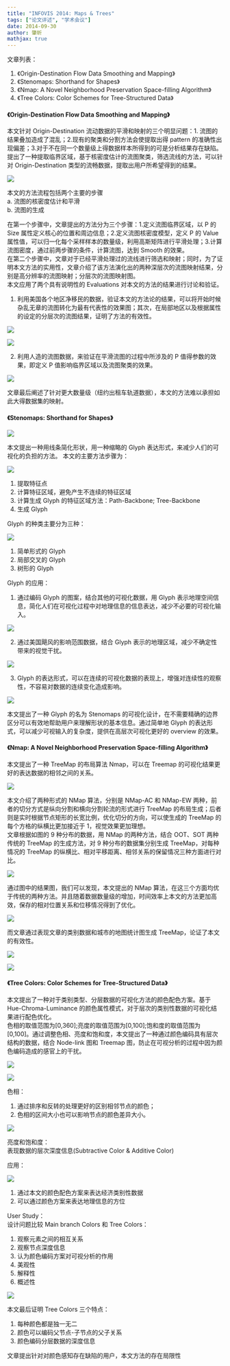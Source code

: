```yaml
---
title: "INFOVIS 2014: Maps & Trees"
tags: ["论文评述", "学术会议"]
date: 2014-09-30
author: 肇昕
mathjax: true
---
```


文章列表：

1. 《Origin-Destination Flow Data Smoothing and Mapping》
2. 《Stenomaps: Shorthand for Shapes》
3. 《Nmap: A Novel Neighborhood Preservation Space-filling Algorithm》
4. 《Tree Colors: Color Schemes for Tree-Structured Data》

#### 《Origin-Destination Flow Data Smoothing and Mapping》

本文针对 Origin-Destination 流动数据的平滑和映射的三个明显问题：1. 流图的结果叠加造成了混乱；2.现有的聚类和分割方法会使提取出得 pattern 的准确性出现偏差；3.对于不在同一个数量级上得数据样本所得到的可是分析结果存在缺陷。提出了一种提取临界区域，基于核密度估计的流图聚类，筛选流线的方法，可以针对 Origin-Destination 类型的流畅数据，提取出用户所希望得到的结果。

[![](http://www.cad.zju.edu.cn/home/vagblog/wp-content/uploads/2014/09/1-1.png)](http://www.cad.zju.edu.cn/home/vagblog/wp-content/uploads/2014/09/1-1.png)

本文的方法流程包括两个主要的步骤  
 a. 流图的核密度估计和平滑  
 b. 流图的生成

在第一个步骤中，文章提出的方法分为三个步骤：1.定义流图临界区域，以 P 的 Size 属性定义核心的位置和周边信息；2.定义流图核密度模型，定义 P 的 Value 属性值，可以归一化每个采样样本的数量级，利用高斯矩阵进行平滑处理；3.计算流图密度，通过前两步骤的条件，计算流图，达到 Smooth 的效果。  
在第二个步骤中，文章对于已经平滑处理过的流线进行筛选和映射；同时，为了证明本文方法的实用性，文章介绍了该方法演化出的两种深层次的流图映射结果，分别是高分辨率的流图映射；分层次的流图映射图。  
本文应用了两个具有说明性的 Evaluations 对本文的方法的结果进行讨论和验证。

1. 利用美国各个地区净移民的数据，验证本文的方法论的结果，可以将开始时候杂乱无章的流图转化为最有代表性的效果图；其次，在局部地区以及根据属性的设定的分层次的流图结果，证明了方法的有效性。

[![](http://www.cad.zju.edu.cn/home/vagblog/wp-content/uploads/2014/09/1-2.png)](http://www.cad.zju.edu.cn/home/vagblog/wp-content/uploads/2014/09/1-2.png)

[![](http://www.cad.zju.edu.cn/home/vagblog/wp-content/uploads/2014/09/1-3.png)](http://www.cad.zju.edu.cn/home/vagblog/wp-content/uploads/2014/09/1-3.png)

2. 利用人造的流图数据，来验证在平滑流图的过程中所涉及的 P 值得参数的效果，即定义 P 值影响临界区域以及流图聚类的效果。

[![](http://www.cad.zju.edu.cn/home/vagblog/wp-content/uploads/2014/09/1-4.png)](http://www.cad.zju.edu.cn/home/vagblog/wp-content/uploads/2014/09/1-4.png)

文章最后阐述了针对更大数量级（纽约出租车轨道数据），本文的方法难以承担如此大得数据集的映射。

#### 《Stenomaps: Shorthand for Shapes》

[![](http://www.cad.zju.edu.cn/home/vagblog/wp-content/uploads/2014/09/2-1.png)](http://www.cad.zju.edu.cn/home/vagblog/wp-content/uploads/2014/09/2-1.png)

本文提出一种用线条简化形状，用一种缩略的 Glyph 表达形式，来减少人们的可视化的负担的方法。
本文的主要方法步骤为：

[![](http://www.cad.zju.edu.cn/home/vagblog/wp-content/uploads/2014/09/2-2.png)](http://www.cad.zju.edu.cn/home/vagblog/wp-content/uploads/2014/09/2-2.png)

1. 提取特征点
2. 计算特征区域，避免产生不连续的特征区域
3. 计算生成 Glyph 的特征区域方法：Path-Backbone; Tree-Backbone
4. 生成 Glyph

Glyph 的种类主要分为三种：

[![](http://www.cad.zju.edu.cn/home/vagblog/wp-content/uploads/2014/09/2-3.png)](http://www.cad.zju.edu.cn/home/vagblog/wp-content/uploads/2014/09/2-3.png)

1. 简单形式的 Glyph
2. 局部交叉的 Glyph
3. 树形的 Glyph

Glyph 的应用：

1. 通过编码 Glyph 的图案，结合其他的可视化数据，用 Glyph 表示地理空间信息，简化人们在可视化过程中对地理信息的信息表达，减少不必要的可视化输入。

[![](http://www.cad.zju.edu.cn/home/vagblog/wp-content/uploads/2014/09/2-4.png)](http://www.cad.zju.edu.cn/home/vagblog/wp-content/uploads/2014/09/2-4.png)

2. 通过美国飓风的影响范围数据，结合 Glyph 表示的地理区域，减少不确定性带来的视觉干扰。

[![](http://www.cad.zju.edu.cn/home/vagblog/wp-content/uploads/2014/09/2-6.png)](http://www.cad.zju.edu.cn/home/vagblog/wp-content/uploads/2014/09/2-6.png)

3. Glyph 的表达形式，可以在连续的可视化数据的表现上，增强对连续性的观察性，不容易对数据的连续变化造成影响。

[![](http://www.cad.zju.edu.cn/home/vagblog/wp-content/uploads/2014/09/2-7.png)](http://www.cad.zju.edu.cn/home/vagblog/wp-content/uploads/2014/09/2-7.png)

本文提出了一种 Glyph 的名为 Stenomaps 的可视化设计，在不需要精确的边界区分可以有效地帮助用户来理解形状的基本信息。通过简单地 Glyph 的表达形式，可以减少可视输入的复杂度，提供在高层次可视化更好的 overview 的效果。

#### 《Nmap: A Novel Neighborhood Preservation Space-filling Algorithm》

本文提出了一种 TreeMap 的布局算法 Nmap，可以在 Treemap 的可视化结果更好的表达数据的相邻之间的关系。

[![](http://www.cad.zju.edu.cn/home/vagblog/wp-content/uploads/2014/09/3-1.png)](http://www.cad.zju.edu.cn/home/vagblog/wp-content/uploads/2014/09/3-1.png)

本文介绍了两种形式的 NMap 算法，分别是 NMap-AC 和 NMap-EW 两种，前者的切分方式是纵向分割和横向分割轮流的形式进行 TreeMap 的布局生成；后者则是实时根据节点矩形的长宽比例，优化切分的方向，可以使生成的 TreeMap 的每个方格的纵横比更加接近于 1，视觉效果更加理想。  
文章根据如图的 9 种分布的数据，用 NMap 的两种方法，结合 OOT、SOT 两种传统的 TreeMap 的生成方法，对 9 种分布的数据集分别生成 TreeMap，对每种情况的 TreeMap 的纵横比、相对平移距离、相邻关系的保留情况三种方面进行对比。

[![](http://www.cad.zju.edu.cn/home/vagblog/wp-content/uploads/2014/09/3-2.png)](http://www.cad.zju.edu.cn/home/vagblog/wp-content/uploads/2014/09/3-2.png)

通过图中的结果图，我们可以发现，本文提出的 NMap 算法，在这三个方面均优于传统的两种方法。并且随着数据数量级的增加，时间效率上本文的方法更加高效，保存的相对位置关系和位移情况得到了优化。

[![](http://www.cad.zju.edu.cn/home/vagblog/wp-content/uploads/2014/09/3-3.png)](http://www.cad.zju.edu.cn/home/vagblog/wp-content/uploads/2014/09/3-3.png)

而文章通过表现文章的类别数据和城市的地图统计图生成 TreeMap，论证了本文的有效性。

[![](http://www.cad.zju.edu.cn/home/vagblog/wp-content/uploads/2014/09/3-4.png)](http://www.cad.zju.edu.cn/home/vagblog/wp-content/uploads/2014/09/3-4.png)

[![](http://www.cad.zju.edu.cn/home/vagblog/wp-content/uploads/2014/09/3-5.png)](http://www.cad.zju.edu.cn/home/vagblog/wp-content/uploads/2014/09/3-5.png)

#### 《Tree Colors: Color Schemes for Tree-Structured Data》

本文提出了一种对于类别类型、分层数据的可视化方法的颜色配色方案。基于 Hue-Chroma-Luminance 的颜色属性模式，对于层次的类别性数据的可视化结果进行配色优化。  
色相的取值范围为[0,360];亮度的取值范围为[0,100];饱和度的取值范围为[0,100]。通过调整色相、亮度和饱和度，本文提出了一种通过颜色编码具有层次结构的数据，结合 Node-link 图和 Treemap 图，防止在可视分析的过程中因为颜色编码造成的感官上的干扰。

[![](http://www.cad.zju.edu.cn/home/vagblog/wp-content/uploads/2014/09/4-1.png)](http://www.cad.zju.edu.cn/home/vagblog/wp-content/uploads/2014/09/4-1.png)

[![](http://www.cad.zju.edu.cn/home/vagblog/wp-content/uploads/2014/09/4-2.png)](http://www.cad.zju.edu.cn/home/vagblog/wp-content/uploads/2014/09/4-2.png)

色相：

1. 通过排序和反转的处理更好的区别相邻节点的颜色；
2. 色相的区间大小也可以影响节点的颜色差异大小。

[![](http://www.cad.zju.edu.cn/home/vagblog/wp-content/uploads/2014/09/4-3.png)](http://www.cad.zju.edu.cn/home/vagblog/wp-content/uploads/2014/09/4-3.png)

亮度和饱和度：  
表现数据的层次深度信息(Subtractive Color & Additive Color)

应用：

[![](http://www.cad.zju.edu.cn/home/vagblog/wp-content/uploads/2014/09/4-4.png)](http://www.cad.zju.edu.cn/home/vagblog/wp-content/uploads/2014/09/4-4.png)

1. 通过本文的颜色配色方案来表达经济类别性数据
2. 可以通过颜色方案来表达地理信息的方位

User Study：  
设计问题比较 Main branch Colors 和 Tree Colors：

1. 观察元素之间的相互关系
2. 观察节点深度信息
3. 认为颜色编码方案对可视分析的作用
4. 美观性
5. 解释性
6. 概述性

[![](http://www.cad.zju.edu.cn/home/vagblog/wp-content/uploads/2014/09/4-5.png)](http://www.cad.zju.edu.cn/home/vagblog/wp-content/uploads/2014/09/4-5.png)

本文最后证明 Tree Colors 三个特点：

1. 每种颜色都是独一无二
2. 颜色可以编码父节点-子节点的父子关系
3. 颜色编码分层数据的深度信息

文章提出针对对颜色感知存在缺陷的用户，本文方法的存在局限性
